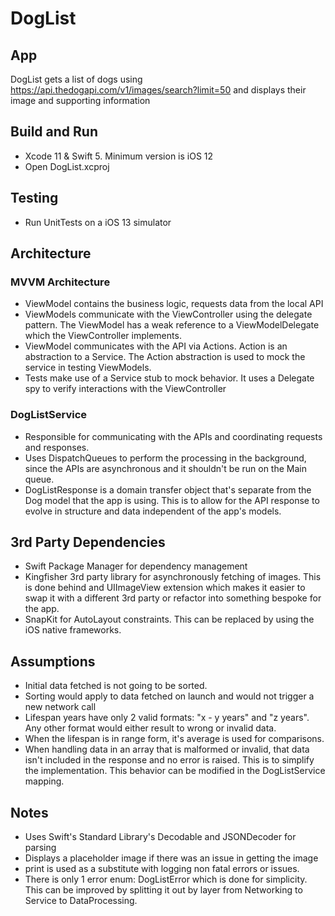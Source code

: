 #  DogList
## App
DogList gets a list of dogs using https://api.thedogapi.com/v1/images/search?limit=50 and displays their image and supporting information

## Build and Run
* Xcode 11 & Swift 5. Minimum version is iOS 12
* Open DogList.xcproj

## Testing
* Run UnitTests on a iOS 13 simulator

## Architecture
### MVVM Architecture
* ViewModel contains the business logic, requests data from the local API
* ViewModels communicate with the ViewController using the delegate pattern. The ViewModel has a weak reference to a ViewModelDelegate which the ViewController implements.
* ViewModel communicates with the API via Actions. Action is an abstraction to a Service. The Action abstraction is used to mock the service in testing ViewModels. 
* Tests make use of a Service stub to mock behavior. It uses a Delegate spy to verify interactions with the ViewController

### DogListService
* Responsible for communicating with the APIs and coordinating requests and responses. 
* Uses DispatchQueues to perform the processing in the background, since the APIs are asynchronous and it shouldn't be run on the Main queue. 
* DogListResponse is a domain transfer object that's separate from the Dog model that the app is using. This is to allow for the API response to evolve in structure and data independent of the app's models.

## 3rd Party Dependencies
* Swift Package Manager for dependency management
* Kingfisher 3rd party library for asynchronously fetching of images. This is done behind and UIImageView extension which makes it easier to swap it with a different 3rd party or refactor into something bespoke for the app.
* SnapKit for AutoLayout constraints. This can be replaced by using the iOS native frameworks.

## Assumptions
* Initial data fetched is not going to be sorted. 
* Sorting would apply to data fetched on launch and would not trigger a new network call
* Lifespan years have only 2 valid formats: "x - y years" and "z years". Any other format would either result to wrong or invalid data. 
* When the lifespan is in range form, it's average is used for comparisons.
* When handling data in an array that is malformed or invalid, that data isn't included in the response and no error is raised. This is to simplify the implementation. This behavior can be modified in the DogListService mapping. 

## Notes
* Uses Swift's Standard Library's Decodable and JSONDecoder for parsing
* Displays a placeholder image if there was an issue in getting the image
* print is used as a substitute with logging non fatal errors or issues.
* There is only 1 error enum: DogListError which is done for simplicity. This can be improved by splitting it out by layer from Networking to Service to DataProcessing.

